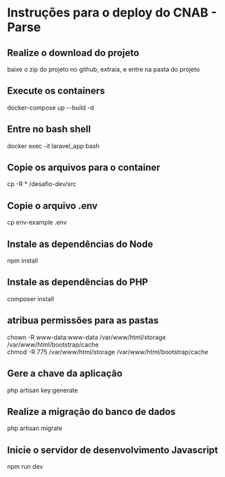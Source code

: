 # <h1>Instruções para o deploy do CNAB - Parse</h1>

<h2>Realize o download do projeto</h2>
baixe o zip do projeto no github, extraia, e entre na pasta do projeto

<h2>Execute os containers</h2>
docker-compose up --build -d

<h2>Entre no bash shell</h2>
docker exec -it laravel_app bash

<h2>Copie os arquivos para o container</h2>
cp -R * /desafio-dev/src

<h2>Copie o arquivo .env</h2>
cp env-example .env

<h2>Instale as dependências do Node</h2>
npm install

<h2>Instale as dependências do PHP</h2>
composer install

<h2>atribua permissões para as pastas</h2>
chown -R www-data:www-data /var/www/html/storage /var/www/html/bootstrap/cache<br>
chmod -R 775 /var/www/html/storage /var/www/html/bootstrap/cache

<h2>Gere a chave da aplicação</h2>
php artisan key:generate

<h2>Realize a migração do banco de dados</h2>
php artisan migrate

<h2>Inicie o servidor de desenvolvimento Javascript</h2>
npm run dev

